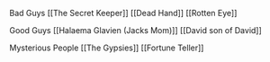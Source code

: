 Bad Guys
[[The Secret Keeper]]
[[Dead Hand]]
[[Rotten Eye]]

Good Guys
[[Halaema Glavien (Jacks Mom)]]
[[David son of David]]

Mysterious People
[[The Gypsies]]
[[Fortune Teller]]
